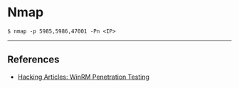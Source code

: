 # Nmap

```
$ nmap -p 5985,5986,47001 -Pn <IP>
```

---
## References

- [Hacking Articles: WinRM Penetration Testing](https://www.hackingarticles.in/winrm-penetration-testing/)